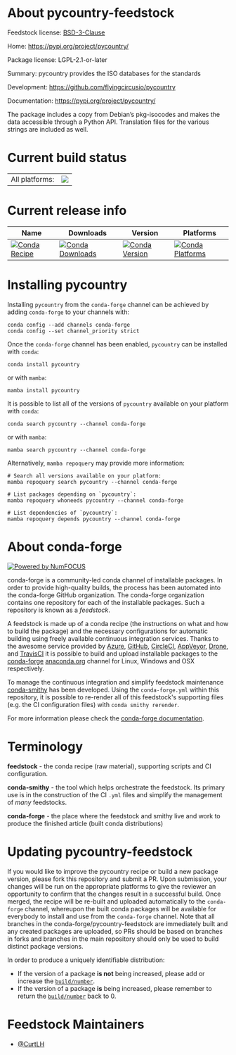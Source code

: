 About pycountry-feedstock
=========================

Feedstock license: [BSD-3-Clause](https://github.com/conda-forge/pycountry-feedstock/blob/main/LICENSE.txt)

Home: https://pypi.org/project/pycountry/

Package license: LGPL-2.1-or-later

Summary: pycountry provides the ISO databases for the standards

Development: https://github.com/flyingcircusio/pycountry

Documentation: https://pypi.org/project/pycountry/

The package includes a copy from Debian’s pkg-isocodes and makes the
data accessible through a Python API.
Translation files for the various strings are included as well.


Current build status
====================


<table><tr><td>All platforms:</td>
    <td>
      <a href="https://dev.azure.com/conda-forge/feedstock-builds/_build/latest?definitionId=3220&branchName=main">
        <img src="https://dev.azure.com/conda-forge/feedstock-builds/_apis/build/status/pycountry-feedstock?branchName=main">
      </a>
    </td>
  </tr>
</table>

Current release info
====================

| Name | Downloads | Version | Platforms |
| --- | --- | --- | --- |
| [![Conda Recipe](https://img.shields.io/badge/recipe-pycountry-green.svg)](https://anaconda.org/conda-forge/pycountry) | [![Conda Downloads](https://img.shields.io/conda/dn/conda-forge/pycountry.svg)](https://anaconda.org/conda-forge/pycountry) | [![Conda Version](https://img.shields.io/conda/vn/conda-forge/pycountry.svg)](https://anaconda.org/conda-forge/pycountry) | [![Conda Platforms](https://img.shields.io/conda/pn/conda-forge/pycountry.svg)](https://anaconda.org/conda-forge/pycountry) |

Installing pycountry
====================

Installing `pycountry` from the `conda-forge` channel can be achieved by adding `conda-forge` to your channels with:

```
conda config --add channels conda-forge
conda config --set channel_priority strict
```

Once the `conda-forge` channel has been enabled, `pycountry` can be installed with `conda`:

```
conda install pycountry
```

or with `mamba`:

```
mamba install pycountry
```

It is possible to list all of the versions of `pycountry` available on your platform with `conda`:

```
conda search pycountry --channel conda-forge
```

or with `mamba`:

```
mamba search pycountry --channel conda-forge
```

Alternatively, `mamba repoquery` may provide more information:

```
# Search all versions available on your platform:
mamba repoquery search pycountry --channel conda-forge

# List packages depending on `pycountry`:
mamba repoquery whoneeds pycountry --channel conda-forge

# List dependencies of `pycountry`:
mamba repoquery depends pycountry --channel conda-forge
```


About conda-forge
=================

[![Powered by
NumFOCUS](https://img.shields.io/badge/powered%20by-NumFOCUS-orange.svg?style=flat&colorA=E1523D&colorB=007D8A)](https://numfocus.org)

conda-forge is a community-led conda channel of installable packages.
In order to provide high-quality builds, the process has been automated into the
conda-forge GitHub organization. The conda-forge organization contains one repository
for each of the installable packages. Such a repository is known as a *feedstock*.

A feedstock is made up of a conda recipe (the instructions on what and how to build
the package) and the necessary configurations for automatic building using freely
available continuous integration services. Thanks to the awesome service provided by
[Azure](https://azure.microsoft.com/en-us/services/devops/), [GitHub](https://github.com/),
[CircleCI](https://circleci.com/), [AppVeyor](https://www.appveyor.com/),
[Drone](https://cloud.drone.io/welcome), and [TravisCI](https://travis-ci.com/)
it is possible to build and upload installable packages to the
[conda-forge](https://anaconda.org/conda-forge) [anaconda.org](https://anaconda.org/)
channel for Linux, Windows and OSX respectively.

To manage the continuous integration and simplify feedstock maintenance
[conda-smithy](https://github.com/conda-forge/conda-smithy) has been developed.
Using the ``conda-forge.yml`` within this repository, it is possible to re-render all of
this feedstock's supporting files (e.g. the CI configuration files) with ``conda smithy rerender``.

For more information please check the [conda-forge documentation](https://conda-forge.org/docs/).

Terminology
===========

**feedstock** - the conda recipe (raw material), supporting scripts and CI configuration.

**conda-smithy** - the tool which helps orchestrate the feedstock.
                   Its primary use is in the construction of the CI ``.yml`` files
                   and simplify the management of *many* feedstocks.

**conda-forge** - the place where the feedstock and smithy live and work to
                  produce the finished article (built conda distributions)


Updating pycountry-feedstock
============================

If you would like to improve the pycountry recipe or build a new
package version, please fork this repository and submit a PR. Upon submission,
your changes will be run on the appropriate platforms to give the reviewer an
opportunity to confirm that the changes result in a successful build. Once
merged, the recipe will be re-built and uploaded automatically to the
`conda-forge` channel, whereupon the built conda packages will be available for
everybody to install and use from the `conda-forge` channel.
Note that all branches in the conda-forge/pycountry-feedstock are
immediately built and any created packages are uploaded, so PRs should be based
on branches in forks and branches in the main repository should only be used to
build distinct package versions.

In order to produce a uniquely identifiable distribution:
 * If the version of a package **is not** being increased, please add or increase
   the [``build/number``](https://docs.conda.io/projects/conda-build/en/latest/resources/define-metadata.html#build-number-and-string).
 * If the version of a package **is** being increased, please remember to return
   the [``build/number``](https://docs.conda.io/projects/conda-build/en/latest/resources/define-metadata.html#build-number-and-string)
   back to 0.

Feedstock Maintainers
=====================

* [@CurtLH](https://github.com/CurtLH/)

